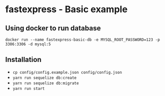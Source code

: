 # fastexpress - Basic example

## Using docker to run database

`docker run --name fastexpress-basic-db -e MYSQL_ROOT_PASSWORD=123 -p 3306:3306 -d mysql:5`


## Installation

- `cp config/config.example.json config/config.json`
- `yarn run sequelize db:create`
- `yarn run sequelize db:migrate`
- `yarn run start`
